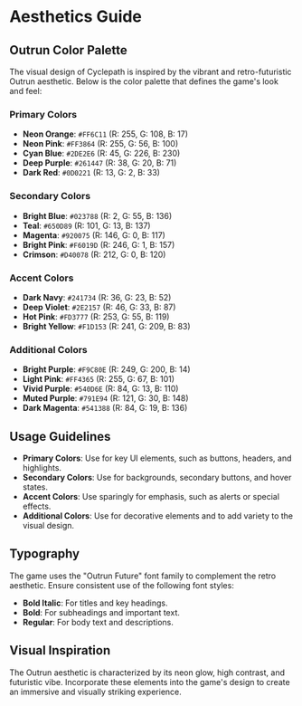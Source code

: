 # Aesthetics Guide

## Outrun Color Palette

The visual design of Cyclepath is inspired by the vibrant and retro-futuristic Outrun aesthetic. Below is the color palette that defines the game's look and feel:

### Primary Colors

- **Neon Orange**: `#FF6C11` (R: 255, G: 108, B: 17)
- **Neon Pink**: `#FF3864` (R: 255, G: 56, B: 100)
- **Cyan Blue**: `#2DE2E6` (R: 45, G: 226, B: 230)
- **Deep Purple**: `#261447` (R: 38, G: 20, B: 71)
- **Dark Red**: `#0D0221` (R: 13, G: 2, B: 33)

### Secondary Colors

- **Bright Blue**: `#023788` (R: 2, G: 55, B: 136)
- **Teal**: `#650D89` (R: 101, G: 13, B: 137)
- **Magenta**: `#920075` (R: 146, G: 0, B: 117)
- **Bright Pink**: `#F6019D` (R: 246, G: 1, B: 157)
- **Crimson**: `#D40078` (R: 212, G: 0, B: 120)

### Accent Colors

- **Dark Navy**: `#241734` (R: 36, G: 23, B: 52)
- **Deep Violet**: `#2E2157` (R: 46, G: 33, B: 87)
- **Hot Pink**: `#FD3777` (R: 253, G: 55, B: 119)
- **Bright Yellow**: `#F1D153` (R: 241, G: 209, B: 83)

### Additional Colors

- **Bright Purple**: `#F9C80E` (R: 249, G: 200, B: 14)
- **Light Pink**: `#FF4365` (R: 255, G: 67, B: 101)
- **Vivid Purple**: `#540D6E` (R: 84, G: 13, B: 110)
- **Muted Purple**: `#791E94` (R: 121, G: 30, B: 148)
- **Dark Magenta**: `#541388` (R: 84, G: 19, B: 136)

## Usage Guidelines

- **Primary Colors**: Use for key UI elements, such as buttons, headers, and highlights.
- **Secondary Colors**: Use for backgrounds, secondary buttons, and hover states.
- **Accent Colors**: Use sparingly for emphasis, such as alerts or special effects.
- **Additional Colors**: Use for decorative elements and to add variety to the visual design.

## Typography

The game uses the "Outrun Future" font family to complement the retro aesthetic. Ensure consistent use of the following font styles:

- **Bold Italic**: For titles and key headings.
- **Bold**: For subheadings and important text.
- **Regular**: For body text and descriptions.

## Visual Inspiration

The Outrun aesthetic is characterized by its neon glow, high contrast, and futuristic vibe. Incorporate these elements into the game's design to create an immersive and visually striking experience.
